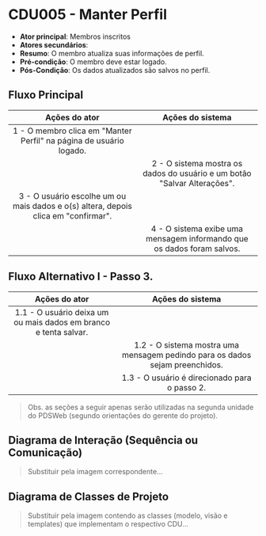 # CDU005 - Manter Perfil

- **Ator principal**: Membros inscritos
- **Atores secundários**: 	 
- **Resumo**: O membro atualiza suas informações de perfil.
- **Pré-condição**: O membro deve estar logado.
- **Pós-Condição**: Os dados atualizados são salvos no perfil.

## Fluxo Principal
| Ações do ator | Ações do sistema |
| :-----------------: | :-----------------: | 
| 1 - O membro clica em "Manter Perfil" na página de usuário logado. | |  
| | 2 - O sistema mostra os dados do usuário e um botão "Salvar Alterações". | 
| 3 - O usuário escolhe um ou mais dados e o(s) altera, depois clica em "confirmar". | |  
| | 4 - O sistema exibe uma mensagem informando que os dados foram salvos. | 

## Fluxo Alternativo I - Passo 3. 
| Ações do ator | Ações do sistema |
| :-----------------: |:-----------------: | 
| 1.1 - O usuário deixa um ou mais dados em branco e tenta salvar. | |  
| | 1.2 - O sistema mostra uma mensagem pedindo para os dados sejam preenchidos.  |
| | 1.3 - O usuário é direcionado para o passo 2.  |


> Obs. as seções a seguir apenas serão utilizadas na segunda unidade do PDSWeb (segundo orientações do gerente do projeto).

## Diagrama de Interação (Sequência ou Comunicação)

> Substituir pela imagem correspondente...

## Diagrama de Classes de Projeto

> Substituir pela imagem contendo as classes (modelo, visão e templates) que implementam o respectivo CDU...